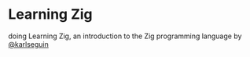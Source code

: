 # Learning Zig
doing Learning Zig, an introduction to the Zig programming language by [@karlseguin](https://github.com/karlseguin)
